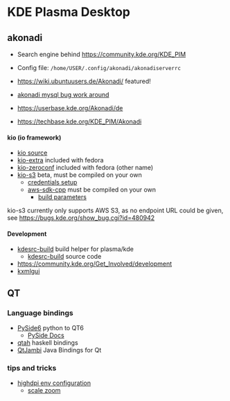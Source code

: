 # KDE Plasma Desktop

## akonadi

* Search engine behind https://community.kde.org/KDE_PIM
* Config file: `/home/USER/.config/akonadi/akonadiserverrc`

* https://wiki.ubuntuusers.de/Akonadi/ featured!
* [akonadi mysql bug work around](https://gist.github.com/aldolat/e8066baf8a390e5d5f5ed6e0849ec78c)
* https://userbase.kde.org/Akonadi/de
* https://techbase.kde.org/KDE_PIM/Akonadi

#### kio (io framework)

* [kio source](https://invent.kde.org/network?filter=kio)
* [kio-extra](https://invent.kde.org/network/kio-extras) included with fedora
* [kio-zeroconf](https://invent.kde.org/network/kio-zeroconf) included with fedora (other name)
* [kio-s3](https://invent.kde.org/network/kio-s3) beta, must be compiled on your own
  + [credentials setup](https://docs.aws.amazon.com/sdkref/latest/guide/file-format.html)
  + [aws-sdk-cpp](https://github.com/aws/aws-sdk-cpp) must be compiled on your own
    - [build parameters](https://github.com/aws/aws-sdk-cpp/blob/main/docs/CMake_Parameters.md)

kio-s3 currently only supports AWS S3, as no endpoint URL could be given, see
https://bugs.kde.org/show_bug.cgi?id=480942

#### Development

* [kdesrc-build](https://community.kde.org/Get_Involved/development/Build_software_with_kdesrc-build) build helper for plasma/kde
  + [kdesrc-build](https://invent.kde.org/sdk/kdesrc-build) source code
* https://community.kde.org/Get_Involved/development
* [kxmlgui](https://develop.kde.org/docs/getting-started/kxmlgui/hello_world/)

## QT

### Language bindings

* [PySide6](https://pypi.org/project/PySide6/) python to QT6
  + [PySide Docs](https://doc.qt.io/qtforpython-6/)
* [qtah](https://gitlab.com/khumba/qtah) haskell bindings
* [QtJambi](https://github.com/OmixVisualization/qtjambi) Java Bindings for Qt

### tips and tricks

* [highdpi env configuration](https://doc.qt.io/qt-5/highdpi.html)
  + [scale zoom](https://luke.hsiao.dev/blog/zoom-scaling/)

